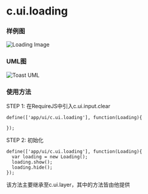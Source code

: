 # c.ui.loading

### 样例图

![Loading Image](/cmli/ctrip-wireless-h5-lizard/raw/H5V2.2S6/doc/img/example.loading.png)

### UML图

![Toast UML](http://git.dev.sh.ctripcorp.com/shbzhang/ctrip-h5-front-library-refactory/raw/47d45dfc5a8565bfa35fd5026f9659c4c9c24eb7/doc/img/c.ui.loading.png)

### 使用方法

STEP 1: 在RequireJS中引入c.ui.input.clear

    define(['app/ui/c.ui.loading'], function(Loading){

    });

STEP 2: 初始化

    define(['app/ui/c.ui.loading'], function(Loading){
      var loading = new Loading();
      loading.show();
      loading.hide();
    });

该方法主要继承至c.ui.layer，其中的方法皆由他提供